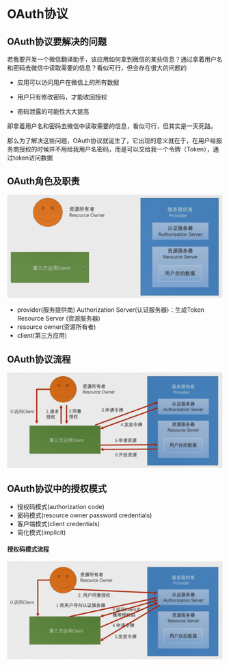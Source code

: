 # OAuth协议

## OAuth协议要解决的问题

若我要开发一个微信翻译助手，该应用如何拿到微信的某些信息？通过拿着用户名和密码去微信中读取需要的信息？看似可行，但会存在很大的问题的

- 应用可以访问用户在微信上的所有数据

- 用户只有修改密码，才能收回授权

- 密码泄露的可能性大大提高

即拿着用户名和密码去微信中读取需要的信息，看似可行，但其实是一天死路。

那么为了解决这些问题，OAuth协议就诞生了，它出现的意义就在于，在用户给服务商授权的时候并不用给我用户名密码，而是可以交给我一个令牌（Token），通过token访问数据

## OAuth角色及职责

![](./media/oauth_role.png)

- provider(服务提供商)
  	Authorization Server(认证服务器)：生成Token
    	Resource Server (资源服务器)
- resource owner(资源所有者)
- client(第三方应用)

## OAuth协议流程

![](./media/oauth_流程.png)

## OAuth协议中的授权模式

- 授权码模式(authorization code)
- 密码模式(resource owner password credentials)
- 客户端模式(client credentials)
- 简化模式(implicit)

#### 授权码模式流程

![](./media/oauth_流程_授权码模式.png)

